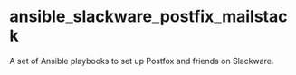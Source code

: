 # ansible_slackware_postfix_mailstack
A set of Ansible playbooks to set up Postfox and friends on Slackware.
